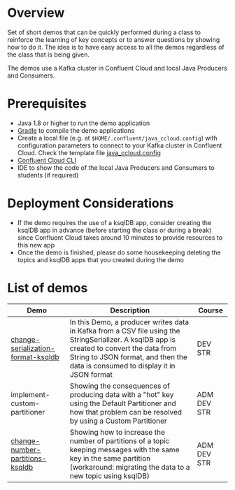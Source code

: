 # Overview

Set of short demos that can be quickly performed during a class to reinforce the learning of key concepts or to answer questions by showing how to do it. The idea is to have easy access to all the demos regardless of the class that is being given.

The demos use a Kafka cluster in Confluent Cloud and local Java Producers and Consumers.

# Prerequisites

* Java 1.8 or higher to run the demo application
* [Gradle](https://gradle.org/install) to compile the demo applications
* Create a local file (e.g. at `$HOME/.confluent/java_ccloud.config`) with configuration parameters to connect to your Kafka cluster in Confluent Cloud. Check the template file [java_ccloud.config](java_ccloud.config)
* [Confluent Cloud CLI](https://docs.confluent.io/ccloud-cli/current/install.html)
* IDE to show the code of the local Java Producers and Consumers to students (if required)

# Deployment Considerations

* If the demo requires the use of a ksqlDB app, consider creating the ksqlDB app in advance (before starting the class or during a break) since Confluent Cloud takes around 10 minutes to provide resources to this new app
* Once the demo is finished, please do some housekeeping deleting the topics and ksqlDB apps that you created during the demo

# List of demos

| Demo | Description | Course
| ---- | ----------- | ------
| [change-serialization-format-ksqldb](change-serialization-format-ksqldb/) | In this Demo, a producer writes data in Kafka from a CSV file using the StringSerializer. A ksqlDB app is created to convert the data from String to JSON format, and then the data is consumed to display it in JSON format | DEV STR
| implement-custom-partitioner | Showing the consequences of producing data with a "hot" key using the Default Partitioner and how that problem can be resolved by using a Custom Partitioner | ADM DEV STR
| [change-number-partitions-ksqldb](change-number-partitions-ksqldb/) | Showing how to increase the number of partitions of a topic keeping messages with the same key in the same partition (workaround: migrating the data to a new topic using ksqlDB) | ADM DEV STR
